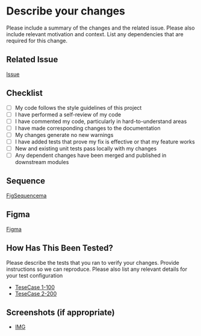 # Describe your changes

Please include a summary of the changes and the related issue. Please also include relevant motivation and context. List any dependencies that are required for this change.

## Related Issue

[Issue](link)

## Checklist

- [ ] My code follows the style guidelines of this project
- [ ] I have performed a self-review of my code
- [ ] I have commented my code, particularly in hard-to-understand areas
- [ ] I have made corresponding changes to the documentation
- [ ] My changes generate no new warnings
- [ ] I have added tests that prove my fix is effective or that my feature works
- [ ] New and existing unit tests pass locally with my changes
- [ ] Any dependent changes have been merged and published in downstream modules

## Sequence

[FigSequencema](http://sequence.com)

## Figma

[Figma](http://link.com)

## How Has This Been Tested?

Please describe the tests that you ran to verify your changes. Provide instructions so we can reproduce. Please also list any relevant details for your test configuration

- [TeseCase 1-100](http://test.com)
- [TeseCase 2-200](http://test.com)

## Screenshots (if appropriate)

- [IMG](http://img.com)
